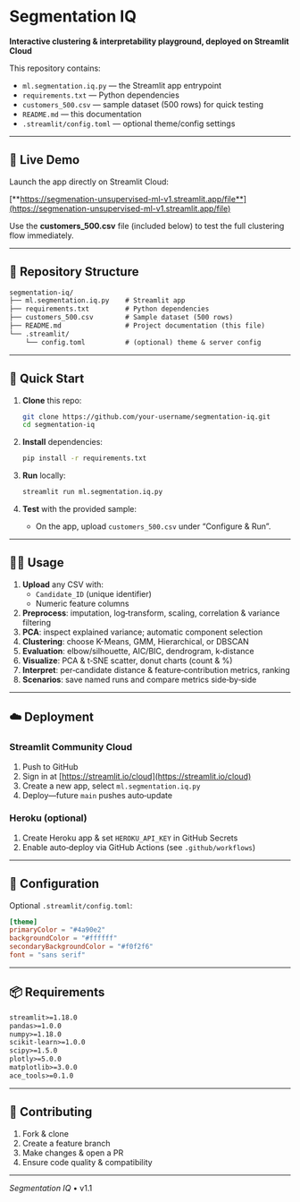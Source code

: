 # Segmentation IQ



**Interactive clustering & interpretability playground, deployed on Streamlit Cloud**

This repository contains:

- `ml.segmentation.iq.py` — the Streamlit app entrypoint
- `requirements.txt`       — Python dependencies
- `customers_500.csv`       — sample dataset (500 rows) for quick testing
- `README.md`              — this documentation
- `.streamlit/config.toml`  — optional theme/config settings

---

## 🚀 Live Demo

Launch the app directly on Streamlit Cloud:

[**https://segmenation-unsupervised-ml-v1.streamlit.app/file**](https://segmenation-unsupervised-ml-v1.streamlit.app/file)

Use the **customers\_500.csv** file (included below) to test the full clustering flow immediately.

---

## 📂 Repository Structure

```txt
segmentation-iq/
├── ml.segmentation.iq.py    # Streamlit app
├── requirements.txt         # Python dependencies
├── customers_500.csv        # Sample dataset (500 rows)
├── README.md                # Project documentation (this file)
└── .streamlit/
    └── config.toml          # (optional) theme & server config
```

---

## 🎯 Quick Start

1. **Clone** this repo:

   ```bash
   git clone https://github.com/your-username/segmentation-iq.git
   cd segmentation-iq
   ```

2. **Install** dependencies:

   ```bash
   pip install -r requirements.txt
   ```

3. **Run** locally:

   ```bash
   streamlit run ml.segmentation.iq.py
   ```

4. **Test** with the provided sample:

   - On the app, upload `customers_500.csv` under “Configure & Run”.

---

## 🏃‍♂️ Usage

1. **Upload** any CSV with:
   - `Candidate_ID` (unique identifier)
   - Numeric feature columns
2. **Preprocess**: imputation, log‐transform, scaling, correlation & variance filtering
3. **PCA**: inspect explained variance; automatic component selection
4. **Clustering**: choose K-Means, GMM, Hierarchical, or DBSCAN
5. **Evaluation**: elbow/silhouette, AIC/BIC, dendrogram, k‑distance
6. **Visualize**: PCA & t‑SNE scatter, donut charts (count & %)
7. **Interpret**: per‑candidate distance & feature‑contribution metrics, ranking
8. **Scenarios**: save named runs and compare metrics side‑by‑side

---

## ☁️ Deployment

### Streamlit Community Cloud

1. Push to GitHub
2. Sign in at [https://streamlit.io/cloud](https://streamlit.io/cloud)
3. Create a new app, select `ml.segmentation.iq.py`
4. Deploy—future `main` pushes auto‑update

### Heroku (optional)

1. Create Heroku app & set `HEROKU_API_KEY` in GitHub Secrets
2. Enable auto‑deploy via GitHub Actions (see `.github/workflows`)

---

## 📄 Configuration

Optional `.streamlit/config.toml`:

```toml
[theme]
primaryColor = "#4a90e2"
backgroundColor = "#ffffff"
secondaryBackgroundColor = "#f0f2f6"
font = "sans serif"
```

---

## 📦 Requirements

```txt
streamlit>=1.18.0
pandas>=1.0.0
numpy>=1.18.0
scikit-learn>=1.0.0
scipy>=1.5.0
plotly>=5.0.0
matplotlib>=3.0.0
ace_tools>=0.1.0
```

---

## 🤝 Contributing

1. Fork & clone
2. Create a feature branch
3. Make changes & open a PR
4. Ensure code quality & compatibility

---

*Segmentation IQ* • v1.1

